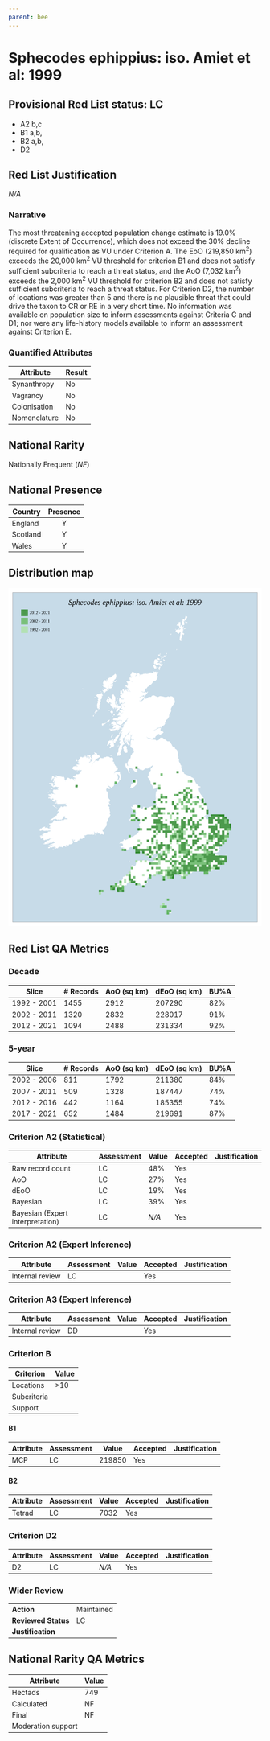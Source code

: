 ```yaml
---
parent: bee
---
```


# Sphecodes ephippius: iso. Amiet et al: 1999

## Provisional Red List status: LC
- A2 b,c
- B1 a,b, 
- B2 a,b, 
- D2

## Red List Justification
*N/A*
### Narrative


The most threatening accepted population change estimate is 19.0% (discrete Extent of Occurrence), which does not exceed the 30% decline required for qualification as VU under Criterion A. The EoO (219,850 km<sup>2</sup>) exceeds the 20,000 km<sup>2</sup> VU threshold for criterion B1 and does not satisfy sufficient subcriteria to reach a threat status, and the AoO (7,032 km<sup>2</sup>) exceeds the 2,000 km<sup>2</sup> VU threshold for criterion B2 and does not satisfy sufficient subcriteria to reach a threat status. For Criterion D2, the number of locations was greater than 5 and there is no plausible threat that could drive the taxon to CR or RE in a very short time. No information was available on population size to inform assessments against Criteria C and D1; nor were any life-history models available to inform an assessment against Criterion E.
### Quantified Attributes
|Attribute|Result|
|---|---|
|Synanthropy|No|
|Vagrancy|No|
|Colonisation|No|
|Nomenclature|No|


## National Rarity
Nationally Frequent (*NF*)

## National Presence
|Country|Presence
|---|:-:|
|England|Y|
|Scotland|Y|
|Wales|Y|


## Distribution map
![](../map/365.svg)

## Red List QA Metrics
### Decade
| Slice | # Records | AoO (sq km) | dEoO (sq km) |BU%A |
|---|---|---|---|---|
|1992 - 2001|1455|2912|207290|82%|
|2002 - 2011|1320|2832|228017|91%|
|2012 - 2021|1094|2488|231334|92%|
### 5-year
| Slice | # Records | AoO (sq km) | dEoO (sq km) |BU%A |
|---|---|---|---|---|
|2002 - 2006|811|1792|211380|84%|
|2007 - 2011|509|1328|187447|74%|
|2012 - 2016|442|1164|185355|74%|
|2017 - 2021|652|1484|219691|87%|
### Criterion A2 (Statistical)
|Attribute|Assessment|Value|Accepted|Justification
|---|---|---|---|---|
|Raw record count|LC|48%|Yes||
|AoO|LC|27%|Yes||
|dEoO|LC|19%|Yes||
|Bayesian|LC|39%|Yes||
|Bayesian (Expert interpretation)|LC|*N/A*|Yes||
### Criterion A2 (Expert Inference)
|Attribute|Assessment|Value|Accepted|Justification
|---|---|---|---|---|
|Internal review|LC||Yes||
### Criterion A3 (Expert Inference)
|Attribute|Assessment|Value|Accepted|Justification
|---|---|---|---|---|
|Internal review|DD||Yes||
### Criterion B
|Criterion| Value|
|---|---|
|Locations|>10|
|Subcriteria||
|Support||
#### B1
|Attribute|Assessment|Value|Accepted|Justification
|---|---|---|---|---|
|MCP|LC|219850|Yes||
#### B2
|Attribute|Assessment|Value|Accepted|Justification
|---|---|---|---|---|
|Tetrad|LC|7032|Yes||
### Criterion D2
|Attribute|Assessment|Value|Accepted|Justification
|---|---|---|---|---|
|D2|LC|*N/A*|Yes||
### Wider Review
|  |  |
|---|---|
|**Action**|Maintained|
|**Reviewed Status**|LC|
|**Justification**||


## National Rarity QA Metrics
|Attribute|Value|
|---|---|
|Hectads|749|
|Calculated|NF|
|Final|NF|
|Moderation support||


